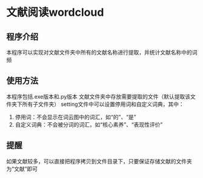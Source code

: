 # 文献阅读wordcloud
## 程序介绍
本程序可以实现对文献文件夹中所有的文献名称进行提取，并统计文献名称中的词频
## 使用方法
本程序包括.exe版本和.py版本
文献文件夹中存放需要提取的文件（默认提取该文件夹下所有子文件夹）
setting文件中可以设置停用词和自定义词典，其中：
1. 停用词：不会显示在词云图中的词汇，如“的”、“是”
2. 自定义词典：不会被分词的词汇，如“核心素养”、“表现性评价”
## 提醒
如果文献较多，可以直接把程序拷贝到文件目录下，只要保证存储文献的文件夹为“文献”即可

